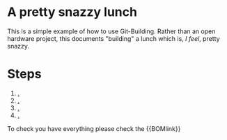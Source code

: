# A pretty snazzy lunch

This is a simple example of how to use Git-Building. Rather than an open hardware project, this documents "building" a lunch which is, *I feel*, pretty snazzy.

# Steps

1. [.](pressureham.md)
1. [.](sandwich.md)
1. [.](packpickles.md)
1. [.](sidesalad.md)

To check you have everything please check the {{BOMlink}}